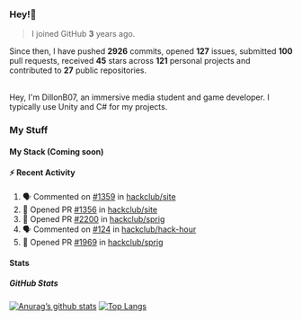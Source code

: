 ### Hey!👋
<!-- [![Banner](banner.png)](https://dillonb07.is-a.dev) -->


> I joined GitHub **3** years ago.

Since then, I have pushed **2926** commits, opened **127** issues, submitted **100** pull requests, received **45** stars across **121** personal projects and contributed to **27** public repositories.

<br>
Hey, I'm DillonB07, an immersive media student and game developer. I typically use Unity and C# for my projects.

<br>

### My Stuff

#### My Stack (Coming soon)

#### :zap: Recent Activity

<!--START_SECTION:activity-->
1. 🗣 Commented on [#1359](https://github.com/hackclub/site/pull/1359#issuecomment-2331725554) in [hackclub/site](https://github.com/hackclub/site)
2. 💪 Opened PR [#1356](https://github.com/hackclub/site/pull/1356) in [hackclub/site](https://github.com/hackclub/site)
3. 💪 Opened PR [#2200](https://github.com/hackclub/sprig/pull/2200) in [hackclub/sprig](https://github.com/hackclub/sprig)
4. 🗣 Commented on [#124](https://github.com/hackclub/hack-hour/pull/124#issuecomment-2237440997) in [hackclub/hack-hour](https://github.com/hackclub/hack-hour)
5. 💪 Opened PR [#1969](https://github.com/hackclub/sprig/pull/1969) in [hackclub/sprig](https://github.com/hackclub/sprig)
<!--END_SECTION:activity-->

#### Stats

##### GitHub Stats
[![Anurag’s github stats](https://github-readme-stats.vercel.app/api?username=dillonb07&show_icons=true&theme=radical)](https://github.com/dillonb07)
[![Top Langs](https://github-readme-stats.vercel.app/api/top-langs/?username=dillonb07&layout=compact&theme=radical)](https://github.com/dillonb07)
